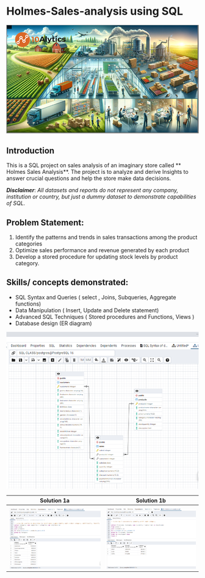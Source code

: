# Holmes-Sales-analysis using SQL

![](image_1.png)

## Introduction

This is a SQL project on sales analysis of an imaginary store called ** Holmes Sales Analysis**. 
The project is to analyze and derive Insights to answer crucial questions and help the store make data decisions.

_**Disclaimer**_: _All datasets and reports do not represent any company, institution or country, but just a dummy dataset to demonstrate capabilities of SQL._

## Problem Statement:
1.	Identify the patterns and trends in sales transactions among the product categories
2.	Optimize sales performance and revenue generated by each product
3.	Develop a stored procedure for updating stock levels by product category.

## Skills/ concepts demonstrated:
- SQL Syntax and Queries ( select , Joins, Subqueries, Aggregate functions)
- Data Manipulation ( Insert, Update and Delete statement)
- Advanced SQL Techniques ( Stored procedures and Functions, Views )
- Database design (ER diagram)

![](ERD_1.png)

Solution 1a     |  Solution 1b
:-------------:|:--------------:
![](sql_5.png) | ![](sql_6.png)
  
